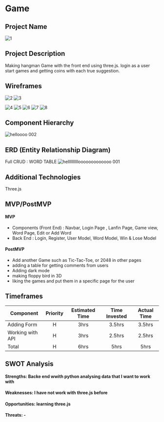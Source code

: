 # Game


## Project Name
![1](https://user-images.githubusercontent.com/61396761/139731307-738994db-be38-49c3-9f42-05d33482118b.jpg)


## Project Description

Making hangman Game with the front end using three.js. login as a user start games and getting coins with each true suggestion. 

## Wireframes

![2](https://user-images.githubusercontent.com/61396761/139731425-c64c1814-f233-43af-80e2-fe6e2ae9c3de.jpg)
![3](https://user-images.githubusercontent.com/61396761/139731428-9e57f331-6fad-4f22-8800-ae032e24be3e.jpg)

![4](https://user-images.githubusercontent.com/61396761/139731435-6a146738-8ade-4337-b8c5-f4e03c749078.jpg)
![5](https://user-images.githubusercontent.com/61396761/139731714-d06c5572-3d09-4a30-94e5-f3fbf3b53f49.jpg)
![6](https://user-images.githubusercontent.com/61396761/139731722-200c6aaa-ce0a-4f99-a177-aeee3cde5357.jpg)
![7](https://user-images.githubusercontent.com/61396761/139731725-ec3b8013-916e-43b0-b729-1c46a93cf3ac.jpg)
![8](https://user-images.githubusercontent.com/61396761/139731731-691faeb5-4de5-4a7c-ab71-c1d03f87c687.jpg)

## Component Hierarchy

![helloooo 002](https://user-images.githubusercontent.com/61396761/139739139-adec47e1-baa0-4c76-b5c9-a2cdffd3fb79.jpeg)


## ERD (Entity Relationship Diagram)

Full CRUD : WORD TABLE
![hellllllllllooooooooooooo 001](https://user-images.githubusercontent.com/61396761/139736404-bd2a0991-ebf5-4dde-aada-1b3afa1ee88f.jpeg)



## Additional Technologies

Three.js 

## MVP/PostMVP

#### MVP 

- Components (Front End) : Navbar, Login Page , Lanfin Page, Game view, Word Page, Edit or Add Word
- Back End : Login, Register, User Model, Word Model, Win & Lose Model

#### PostMVP  

- Add another Game such as Tic-Tac-Toe, or 2048 in other pages
- adding a table for getting comments from users
- Adding dark mode
- making floppy bird in 3D
- liking the games and put them in a specific page for the user

## Timeframes


| Component | Priority | Estimated Time | Time Invested | Actual Time |
| --- | :---: |  :---: | :---: | :---: |
| Adding Form | H | 3hrs| 3.5hrs | 3.5hrs |
| Working with API | H | 3hrs| 2.5hrs | 2.5hrs |
| Total | H | 6hrs| 5hrs | 5hrs |

## SWOT Analysis

#### Strengths: Backe end wwith python analysing data that I want to work with

#### Weaknesses: I have not work with three.js before

#### Opportunities: learning three.js

#### Threats: -
